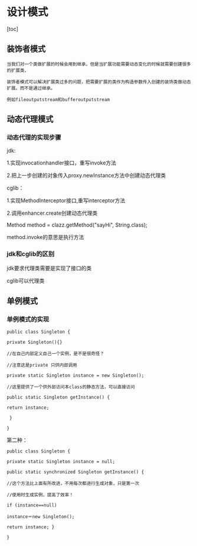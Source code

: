# 设计模式

[toc]

## 装饰者模式
    
    当我们对一个类做扩展的时候会用到继承，但是当扩展功能需要动态变化的时候就需要创建很多的扩展类，
    
    装饰者模式可以解决扩展类过多的问题，把需要扩展的类作为构造参数传入创建的装饰类做动态扩展。而不是通过继承。
    
    例如fileoutputstream和bufferoutputstream
    

## 动态代理模式

### 动态代理的实现步骤

jdk:

1.实现invocationhandler接口，重写invoke方法

2.把上一步创建的对象传入proxy.newInstance方法中创建动态代理类

cglib：

1.实现MethodInterceptor接口,重写interceptor方法

2.调用enhancer.create创建动态代理类

Method method = clazz.getMethod("sayHi", String.class);

method.invoke的意思是执行方法

### jdk和cglib的区别

jdk要求代理类需要是实现了接口的类

cglib可以代理类

## 单例模式

### 单例模式的实现

    public class Singleton {  
     
    private Singleton(){}  
     
    //在自己内部定义自己一个实例，是不是很奇怪？  
     
    //注意这是private 只供内部调用  
     
    private static Singleton instance = new Singleton();  
     
    //这里提供了一个供外部访问本class的静态方法，可以直接访问  
     
    public static Singleton getInstance() {  
     
    return instance;   
     
     }  
     
    }  
 
第二种：

    public class Singleton {  
     
    private static Singleton instance = null;  
     
    public static synchronized Singleton getInstance() {  
     
    //这个方法比上面有所改进，不用每次都进行生成对象，只是第一次　 　  
     
    //使用时生成实例，提高了效率！  
     
    if (instance==null)  
     
    instance＝new Singleton();  
     
    return instance; }  
     
    }  